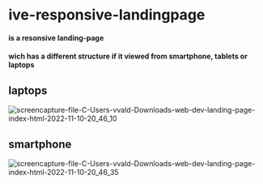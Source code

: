 # ive-responsive-landingpage
#### is a resonsive landing-page
#### wich has a different structure if it viewed from smartphone, tablets or laptops

## laptops
![screencapture-file-C-Users-vvald-Downloads-web-dev-landing-page-index-html-2022-11-10-20_46_10](https://user-images.githubusercontent.com/76637079/201110609-ab744bb4-952e-4483-a9de-54f10b53d36b.png)

## smartphone
![screencapture-file-C-Users-vvald-Downloads-web-dev-landing-page-index-html-2022-11-10-20_46_35](https://user-images.githubusercontent.com/76637079/201110654-62895ff8-dd5a-47cf-adf3-df8a9dcd6e32.png)
